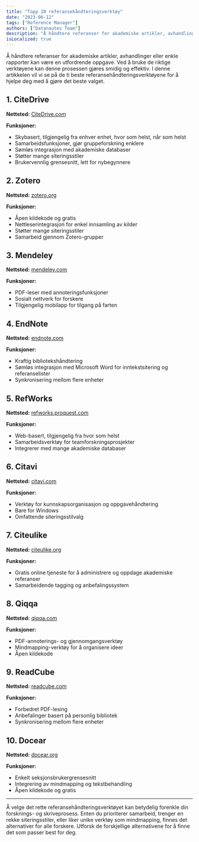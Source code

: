 ```yaml
---
title: "Topp 10 referansehåndteringsverktøy"
date: "2023-06-12"
tags: ["Reference Manager"]
authors: ["Datanautes Team"]
description: "Å håndtere referanser for akademiske artikler, avhandlinger eller enkle rapporter kan være en utfordrende oppgave. Ved å bruke de riktige verktøyene kan denne prosessen gjøres smidig og effektiv. I denne artikkelen vil vi se på de ti beste referansehåndteringsverktøyene for å hjelpe deg med å gjøre det beste valget."
isLocalized: true
---
```


Å håndtere referanser for akademiske artikler, avhandlinger eller enkle rapporter kan være en utfordrende oppgave. Ved å bruke de riktige verktøyene kan denne prosessen gjøres smidig og effektiv. I denne artikkelen vil vi se på de ti beste referansehåndteringsverktøyene for å hjelpe deg med å gjøre det beste valget.

## 1. **CiteDrive**

**Nettsted:** [CiteDrive.com](https://citedrive.com/)

**Funksjoner:**

- Skybasert, tilgjengelig fra enhver enhet, hvor som helst, når som helst
- Samarbeidsfunksjoner, gjør gruppeforskning enklere
- Sømløs integrasjon med akademiske databaser
- Støtter mange siteringsstiler
- Brukervennlig grensesnitt, lett for nybegynnere

## 2. **Zotero**

**Nettsted:** [zotero.org](https://www.zotero.org/)

**Funksjoner:**

- Åpen kildekode og gratis
- Nettleserintegrasjon for enkel innsamling av kilder
- Støtter mange siteringsstiler
- Samarbeid gjennom Zotero-grupper

## 3. **Mendeley**

**Nettsted:** [mendeley.com](https://www.mendeley.com/)

**Funksjoner:**

- PDF-leser med annoteringsfunksjoner
- Sosialt nettverk for forskere
- Tilgjengelig mobilapp for tilgang på farten

## 4. **EndNote**

**Nettsted:** [endnote.com](https://www.endnote.com/)

**Funksjoner:**

- Kraftig bibliotekshåndtering
- Sømløs integrasjon med Microsoft Word for inntekstsitering og referanselister
- Synkronisering mellom flere enheter

## 5. **RefWorks**

**Nettsted:** [refworks.proquest.com](https://refworks.proquest.com/)

**Funksjoner:**

- Web-basert, tilgjengelig fra hvor som helst
- Samarbeidsverktøy for teamforskningsprosjekter
- Integrerer med mange akademiske databaser

## 6. **Citavi**

**Nettsted:** [citavi.com](https://www.citavi.com/)

**Funksjoner:**

- Verktøy for kunnskapsorganisasjon og oppgavehåndtering
- Bare for Windows
- Omfattende siteringsstilvalg

## 7. **Citeulike**

**Nettsted:** [citeulike.org](http://www.citeulike.org/)

**Funksjoner:**

- Gratis online tjeneste for å administrere og oppdage akademiske referanser
- Samarbeidende tagging og anbefalingssystem

## 8. **Qiqqa**

**Nettsted:** [qiqqa.com](https://www.qiqqa.com/)

**Funksjoner:**

- PDF-annoterings- og gjennomgangsverktøy
- Mindmapping-verktøy for å organisere ideer
- Åpen kildekode

## 9. **ReadCube**

**Nettsted:** [readcube.com](https://www.readcube.com/)

**Funksjoner:**

- Forbedret PDF-lesing
- Anbefalinger basert på personlig bibliotek
- Synkronisering mellom flere enheter

## 10. **Docear**

**Nettsted:** [docear.org](http://www.docear.org/)

**Funksjoner:**

- Enkelt seksjonsbrukergrensesnitt
- Integrering av mindmapping og tekstbehandling
- Åpen kildekode og gratis

---

Å velge det rette referansehåndteringsverktøyet kan betydelig forenkle din forsknings- og skriveprosess. Enten du prioriterer samarbeid, trenger en rekke siteringsstiler, eller liker unike verktøy som mindmapping, finnes det alternativer for alle forskere. Utforsk de forskjellige alternativene for å finne det som passer best for deg.
